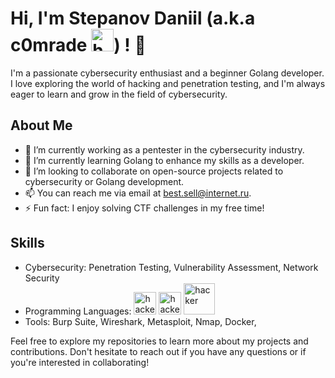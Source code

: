 # Hi, I'm Stepanov Daniil (a.k.a c0mrade <img src="https://www.svgrepo.com/show/493162/hacker.svg" width="36" height="36" alt="hacker" />) ! 👋

I'm a passionate cybersecurity enthusiast and a beginner Golang developer. I love exploring the world of hacking and penetration testing, and I'm always eager to learn and grow in the field of cybersecurity.

## About Me

- 🔭 I’m currently working as a pentester in the cybersecurity industry.
- 🌱 I’m currently learning Golang to enhance my skills as a developer.
- 👯 I’m looking to collaborate on open-source projects related to cybersecurity or Golang development.
- 📫 You can reach me via email at [best.sell@internet.ru](mailto:best.sell@internet.ru).
- ⚡ Fun fact: I enjoy solving CTF challenges in my free time!

## Skills

- Cybersecurity: Penetration Testing, Vulnerability Assessment, Network Security  
- Programming Languages: <img src="https://www.svgrepo.com/show/353795/go.svg" width="36" height="36" alt="hacker" />  <img src="https://www.svgrepo.com/show/331553/python-package-index.svg" width="36" height="36" alt="hacker" /> <img src="https://www.svgrepo.com/show/373992/powershell.svg" width="50" height="50" alt="hacker" />
- Tools: Burp Suite, Wireshark, Metasploit, Nmap, Docker, 


Feel free to explore my repositories to learn more about my projects and contributions. Don't hesitate to reach out if you have any questions or if you're interested in collaborating!

